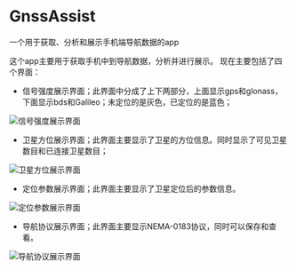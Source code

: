 # GnssAssist
一个用于获取、分析和展示手机端导航数据的app

这个app主要用于获取手机中到导航数据，分析并进行展示。
现在主要包括了四个界面：

- 信号强度展示界面；此界面中分成了上下两部分，上面显示gps和glonass，下面显示bds和Galileo；未定位的是灰色，已定位的是蓝色；

![信号强度展示界面](https://github.com/newtonker/GnssAssist/raw/master/screenshots/01.png)

- 卫星方位展示界面；此界面主要显示了卫星的方位信息。同时显示了可见卫星数目和已连接卫星数目；

![卫星方位展示界面](https://github.com/newtonker/GnssAssist/raw/master/screenshots/02.png)

- 定位参数展示界面；此界面主要显示了卫星定位后的参数信息。

![定位参数展示界面](https://github.com/newtonker/GnssAssist/raw/master/screenshots/03.png) 

- 导航协议展示界面；此界面主要显示NEMA-0183协议，同时可以保存和查看。

![导航协议展示界面](https://github.com/newtonker/GnssAssist/raw/master/screenshots/04.png) 
